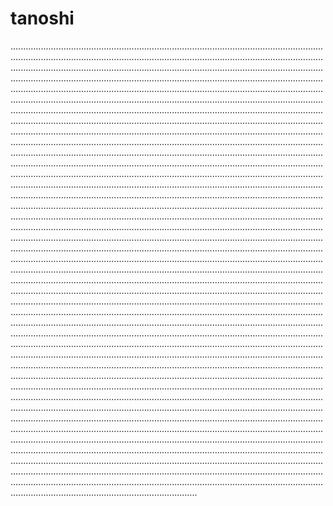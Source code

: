 # tanoshi
..................................................................................................................................................................................................................................................................................................................................................................................................................................................................................................................................................................................................................................................................................................................................................................................................................................................................................................................................................................................................................................................................................................................................................................................................................................................................................................................................................................................................................................................................................................................................................................................................................................................................................................................................................................................................................................................................................................................................................................................................................................................................................................................................................................................................................................................................................................................................................................................................................................................................................................................................................................................................................................................................................................................................................................................................................................................................................................................................................................................................................................................................................................................................................................................................................................................................................................................................................................................................................................................................................................................................................................................................................................................................................................................................................................................................................................................................................................................................................................................................................................................................................................................................................................................................................................................................................................................................................................................................................................................................................................................................................................................................................................................................................................................................................................................................................................................................................................................................................................................................................................................................................................................................................................................................................................................................................................................................................................................................................................................................................................